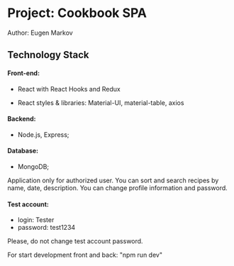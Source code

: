 #  Project: Cookbook SPA

Author: Eugen Markov

## Technology Stack
#### Front-end:

- React with React Hooks and Redux

- React styles & libraries: Material-UI, material-table, axios

#### Backend: 
- Node.js, Express;
#### Database:
- MongoDB;

Application only for authorized user.
You can sort and search recipes by name, date, description.
You can change profile information and password.

#### Test account:
- login:  Tester
- password: test1234
 
 Please, do not change test account password.
 
 For start development front and back: "npm run dev"

